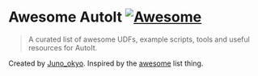 # Awesome AutoIt [![Awesome](https://cdn.rawgit.com/sindresorhus/awesome/d7305f38d29fed78fa85652e3a63e154dd8e8829/media/badge.svg)](https://github.com/sindresorhus/awesome)

> A curated list of awesome UDFs, example scripts, tools and useful resources for AutoIt.

Created by [Juno_okyo](https://twitter.com/juno_okyo). Inspired by the [awesome](https://github.com/sindresorhus/awesome) list thing.
